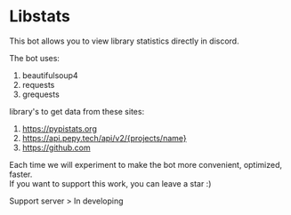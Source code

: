 # Libstats

This bot allows you to view library statistics directly in discord.

The bot uses:
1. beautifulsoup4
2. requests
3. grequests

library's to get data from these sites:
1. https://pypistats.org
2. https://api.pepy.tech/api/v2/{projects/name}
3. https://github.com

Each time we will experiment to make the bot more convenient, optimized, faster.  
If you want to support this work, you can leave a star :)

Support server > In developing
